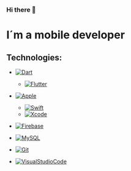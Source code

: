 ### Hi there 👋

# I´m a mobile developer


## Technologies:
- [![Dart](https://img.shields.io/badge/Dart-000000?style=for-the-badge&logo=dart&logoColor=white&labelColor=101010)]()
  - [![Flutter](https://img.shields.io/badge/Flutter-000000?style=for-the-badge&logo=flutter&logoColor=white&labelColor=101010)]()
- [![Apple](https://img.shields.io/badge/IOS-000000?style=for-the-badge&logo=apple&logoColor=white&labelColor=101010)]()
  - [![Swift](https://img.shields.io/badge/Swift-000000?style=for-the-badge&logo=swift&logoColor=white&labelColor=101010)]()
  - [![Xcode](https://img.shields.io/badge/Xcode-000000?style=for-the-badge&logo=xcode&logoColor=white&labelColor=101010)]()

- [![Firebase](https://img.shields.io/badge/Firebase-000000?style=for-the-badge&logo=Firebase&logoColor=white&labelColor=101010)]()
- [![MySQL](https://img.shields.io/badge/MySQL-000000?style=for-the-badge&logo=MySQL&logoColor=white&labelColor=101010)]()
- [![Git](https://img.shields.io/badge/Git-000000?style=for-the-badge&logo=Git&logoColor=white&labelColor=101010)]()
- [![VisualStudioCode](https://img.shields.io/badge/VisualStudioCode-000000?style=for-the-badge&logo=visualStudioCode&logoColor=white&labelColor=101010)]()



<!--
**catecpp/catecpp** is a ✨ _special_ ✨ repository because its `README.md` (this file) appears on your GitHub profile.

Here are some ideas to get you started:

- 🔭 I’m currently working on ...
- 🌱 I’m currently learning ...
- 👯 I’m looking to collaborate on ...
- 🤔 I’m looking for help with ...
- 💬 Ask me about ...
- 📫 How to reach me: ...
- 😄 Pronouns: ...
- ⚡ Fun fact: ...
-->
